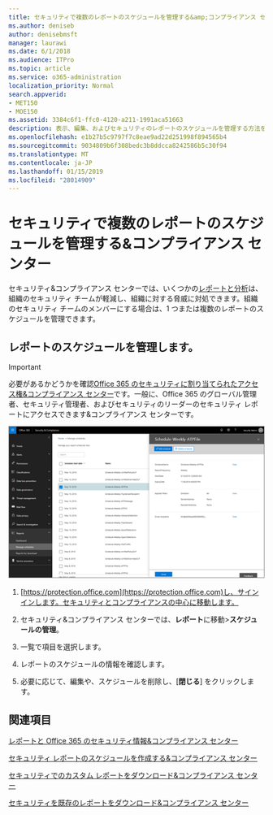 ```yaml
---
title: セキュリティで複数のレポートのスケジュールを管理する&amp;コンプライアンス センター
ms.author: deniseb
author: denisebmsft
manager: laurawi
ms.date: 6/1/2018
ms.audience: ITPro
ms.topic: article
ms.service: o365-administration
localization_priority: Normal
search.appverid:
- MET150
- MOE150
ms.assetid: 3384c6f1-ffc0-4120-a211-1991aca51663
description: 表示、編集、およびセキュリティのレポートのスケジュールを管理する方法を説明&amp;コンプライアンス センターです。
ms.openlocfilehash: e1b27b5c9797f7c8eae9ad22d251998f894565b4
ms.sourcegitcommit: 9034809b6f308bedc3b8ddcca8242586b5c30f94
ms.translationtype: MT
ms.contentlocale: ja-JP
ms.lasthandoff: 01/15/2019
ms.locfileid: "28014909"
---
```

# <a name="manage-schedules-for-multiple-reports-in-the-security-amp-compliance-center"></a>セキュリティで複数のレポートのスケジュールを管理する&amp;コンプライアンス センター

セキュリティ&amp;コンプライアンス センターでは、いくつかの[レポートと分析](reports-and-insights-in-security-and-compliance.md)は、組織のセキュリティ チームが軽減し、組織に対する脅威に対処できます。組織のセキュリティ チームのメンバーにする場合は、1 つまたは複数のレポートのスケジュールを管理できます。 
  
## <a name="manage-schedules-for-reports"></a>レポートのスケジュールを管理します。

> [!IMPORTANT]
> 必要があるかどうかを確認[Office 365 のセキュリティに割り当てられたアクセス権&amp;コンプライアンス センター](permissions-in-the-security-and-compliance-center.md)です。一般に、Office 365 のグローバル管理者、セキュリティ管理者、およびセキュリティのリーダーのセキュリティ レポートにアクセスできます&amp;コンプライアンス センターです。 
  
![セキュリティ&amp;コンプライアンス センターでは、レポートを選択して\>スケジュールの管理](media/efa5e2f9-bf73-4f85-acea-f1ca7e2bca5e.png)

1. [https://protection.office.com](https://protection.office.com)し、サインインします。セキュリティとコンプライアンスの中心に移動します。

2. セキュリティ&amp;コンプライアンス センターでは、**レポート**に移動\>**スケジュールの管理**。
    
3. 一覧で項目を選択します。
    
4. レポートのスケジュールの情報を確認します。
    
5. 必要に応じて、編集や、スケジュールを削除し、[**閉じる**] をクリックします。
    
## <a name="related-topics"></a>関連項目

[レポートと Office 365 のセキュリティ情報&amp;コンプライアンス センター](reports-and-insights-in-security-and-compliance.md)
  
[セキュリティ レポートのスケジュールを作成する&amp;コンプライアンス センター](create-a-schedule-for-a-report.md)
  
[セキュリティでのカスタム レポートをダウンロード&amp;コンプライアンス センター](set-up-and-download-a-custom-report.md)
  
[セキュリティを既存のレポートをダウンロード&amp;コンプライアンス センター](download-existing-reports.md)
  

